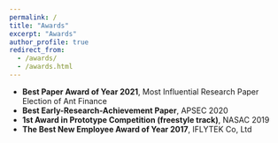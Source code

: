 ```yaml
---
permalink: /
title: "Awards"
excerpt: "Awards"
author_profile: true
redirect_from: 
  - /awards/
  - /awards.html
---
```


- **Best Paper Award of Year 2021**, Most Influential Research Paper Election of Ant Finance
- **Best Early-Research-Achievement Paper**, APSEC 2020
- **1st Award in Prototype Competition (freestyle track)**, NASAC 2019
- **The Best New Employee Award of Year 2017**, IFLYTEK Co, Ltd
